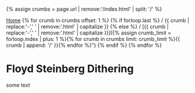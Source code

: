 {% assign crumbs = page.url | remove:'/index.html' | split: '/' %}

[Home](/haxe-challenge)
{% for crumb in crumbs offset: 1 %}
  {% if forloop.last %}
    / {{ crumb | replace:'-',' ' | remove:'.html' | capitalize }}
  {% else %}
    / [{{ crumb | replace:'-',' ' | remove:'.html' | capitalize }}]({% assign crumb_limit = forloop.index | plus: 1 %}{% for crumb in crumbs limit: crumb_limit %}{{ crumb | append: '/' }}{% endfor %}")
  {% endif %}
{% endfor %}

# Floyd Steinberg Dithering

some text